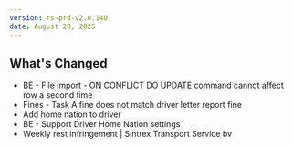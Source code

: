 ```yaml
---
version: rs-prd-v2.0.140
date: August 28, 2025
---
```


## What's Changed
* BE - File import - ON CONFLICT DO UPDATE command cannot affect row a second time
* Fines - Task A fine does not match driver letter report fine
* Add home nation to driver
* BE - Support Driver Home Nation settings
* Weekly rest infringement | Sintrex Transport Service bv
